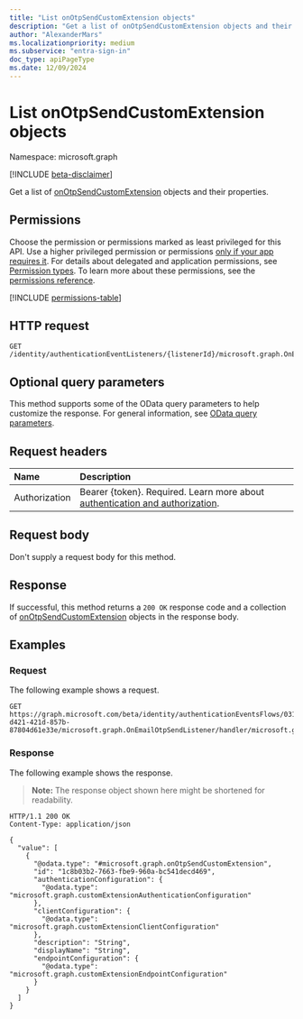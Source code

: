 ```yaml
---
title: "List onOtpSendCustomExtension objects"
description: "Get a list of onOtpSendCustomExtension objects and their properties."
author: "AlexanderMars"
ms.localizationpriority: medium
ms.subservice: "entra-sign-in"
doc_type: apiPageType
ms.date: 12/09/2024
---
```


# List onOtpSendCustomExtension objects

Namespace: microsoft.graph

[!INCLUDE [beta-disclaimer](../../includes/beta-disclaimer.md)]

Get a list of [onOtpSendCustomExtension](../resources/onotpsendcustomextension.md) objects and their properties.

## Permissions

Choose the permission or permissions marked as least privileged for this API. Use a higher privileged permission or permissions [only if your app requires it](/graph/permissions-overview#best-practices-for-using-microsoft-graph-permissions). For details about delegated and application permissions, see [Permission types](/graph/permissions-overview#permission-types). To learn more about these permissions, see the [permissions reference](/graph/permissions-reference).

<!-- {
  "blockType": "permissions",
  "name": "onotpsendcustomextensionhandler-list-customextension-permissions"
}
-->
[!INCLUDE [permissions-table](../includes/permissions/onotpsendcustomextensionhandler-list-customextension-permissions.md)]

## HTTP request

<!-- {
  "blockType": "ignored"
}
-->
``` http
GET /identity/authenticationEventListeners/{listenerId}/microsoft.graph.OnEmailOtpSendListener/handler/microsoft.graph.OnOtpSendCustomExtensionHandler/customExtension
```

## Optional query parameters

This method supports some of the OData query parameters to help customize the response. For general information, see [OData query parameters](/graph/query-parameters).

## Request headers

|Name|Description|
|:---|:---|
|Authorization|Bearer {token}. Required. Learn more about [authentication and authorization](/graph/auth/auth-concepts).|

## Request body

Don't supply a request body for this method.

## Response

If successful, this method returns a `200 OK` response code and a collection of [onOtpSendCustomExtension](../resources/onotpsendcustomextension.md) objects in the response body.

## Examples

### Request

The following example shows a request.
<!-- {
  "blockType": "request",
  "name": "list_onotpsendcustomextension"
}
-->
``` http
GET https://graph.microsoft.com/beta/identity/authenticationEventsFlows/0313cc37-d421-421d-857b-87804d61e33e/microsoft.graph.OnEmailOtpSendListener/handler/microsoft.graph.OnOtpSendCustomExtensionHandler/customExtension
```


### Response

The following example shows the response.
>**Note:** The response object shown here might be shortened for readability.
<!-- {
  "blockType": "response",
  "truncated": true,
  "@odata.type": "Collection(microsoft.graph.onOtpSendCustomExtension)"
}
-->
``` http
HTTP/1.1 200 OK
Content-Type: application/json

{
  "value": [
    {
      "@odata.type": "#microsoft.graph.onOtpSendCustomExtension",
      "id": "1c8b03b2-7663-fbe9-960a-bc541decd469",
      "authenticationConfiguration": {
        "@odata.type": "microsoft.graph.customExtensionAuthenticationConfiguration"
      },
      "clientConfiguration": {
        "@odata.type": "microsoft.graph.customExtensionClientConfiguration"
      },
      "description": "String",
      "displayName": "String",
      "endpointConfiguration": {
        "@odata.type": "microsoft.graph.customExtensionEndpointConfiguration"
      }
    }
  ]
}
```

